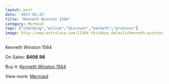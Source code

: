 ```yaml
---
layout: post
date: '2017-03-22'
title: "Kenneth Winston 1564"
category: Mermaid
tags: ["charming","online","discount","kenneth","princess"]
image: http://www.extralace.com/11304-thickbox_default/kenneth-winston-1564.jpg
---
```

Kenneth Winston 1564

On Sales: **$408.98**
<a href="https://www.extralace.com/mermaid/5322-kenneth-winston-1564.html"><amp-img layout="responsive" width="600" height="600" src="//www.extralace.com/11304-thickbox_default/kenneth-winston-1564.jpg" alt="Kenneth Winston 1564 0" /></a>
<a href="https://www.extralace.com/mermaid/5322-kenneth-winston-1564.html"><amp-img layout="responsive" width="600" height="600" src="//www.extralace.com/11305-thickbox_default/kenneth-winston-1564.jpg" alt="Kenneth Winston 1564 1" /></a>
<a href="https://www.extralace.com/mermaid/5322-kenneth-winston-1564.html"><amp-img layout="responsive" width="600" height="600" src="//www.extralace.com/11306-thickbox_default/kenneth-winston-1564.jpg" alt="Kenneth Winston 1564 2" /></a>

Buy it: [Kenneth Winston 1564](https://www.extralace.com/mermaid/5322-kenneth-winston-1564.html "Kenneth Winston 1564")

View more: [Mermaid](https://www.extralace.com/5-mermaid "Mermaid")